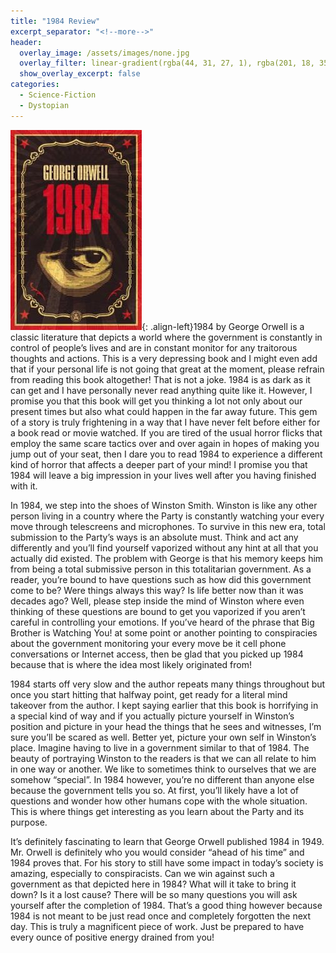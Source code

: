 ```yaml
---
title: "1984 Review"
excerpt_separator: "<!--more-->"
header:
  overlay_image: /assets/images/none.jpg
  overlay_filter: linear-gradient(rgba(44, 31, 27, 1), rgba(201, 18, 35, 1))
  show_overlay_excerpt: false
categories:
  - Science-Fiction
  - Dystopian
---
```

![1984-cover](/assets/images/1984.jpg){: .align-left}1984 by George Orwell is a classic literature that depicts a world where the government is constantly in control of people’s lives and are in constant monitor for any traitorous thoughts and actions. This is a very depressing book and I might even add that if your personal life is not going that great at the moment, please refrain from reading this book altogether! That is not a joke. 1984 is as dark as it can get and I have personally never read anything quite like it. However, I promise you that this book will get you thinking a lot not only about our present times but also what could happen in the far away future. This gem of a story is truly frightening in a way that I have never felt before either for a book read or movie watched. If you are tired of the usual horror flicks that employ the same scare tactics over and over again in hopes of making you jump out of your seat, then I dare you to read 1984 to experience a different kind of horror that affects a deeper part of your mind! I promise you that 1984 will leave a big impression in your lives well after you having finished with it.

In 1984, we step into the shoes of Winston Smith. Winston is like any other person living in a country where  the Party is constantly watching your every move through telescreens and microphones. To survive in this new era, total submission to the Party’s ways is an absolute must. Think and act any differently and you’ll find yourself vaporized without any hint at all that you actually did existed. The problem with George is that his memory keeps him from being a total submissive person in this totalitarian government. As a reader, you’re bound to have questions such as how did this government come to be? Were things always this way? Is life better now than it was decades ago? Well, please step inside the mind of Winston where even thinking of these questions are bound to get you vaporized if you aren’t careful in controlling your emotions. If you’ve heard of the phrase that Big Brother is Watching You! at some point or another pointing to conspiracies about the government monitoring your every move be it cell phone conversations or Internet access, then be glad that you picked up 1984 because that is where the idea most likely originated from!

1984 starts off very slow and the author repeats many things throughout but once you start hitting that halfway point, get ready for a literal mind takeover from the author. I kept saying earlier that this book is horrifying in a special kind of way and if you actually picture yourself in Winston’s position and picture in your head the things that he sees and witnesses, I’m sure you’ll be scared as well. Better yet, picture your own self in Winston’s place. Imagine having to live in a government similar to that of 1984. The beauty of portraying Winston to the readers is that we can all relate to him in one way or another. We like to sometimes think to ourselves that we are somehow “special”. In 1984 however, you’re no different than anyone else because the government tells you so. At first, you’ll likely have a lot of questions and wonder how other humans cope with the whole situation. This is where things get interesting as you learn about the Party and its purpose.

It’s definitely fascinating to learn that George Orwell published 1984 in 1949. Mr. Orwell is definitely who you would consider “ahead of his time” and 1984 proves that. For his story to still have some impact in today’s society is amazing, especially to conspiracists. Can we win against such a government as that depicted here in 1984? What will it take to bring it down? Is it a lost cause? There will be so many questions you will ask yourself after the completion of 1984. That’s a good thing however because 1984 is not meant to be just read once and completely forgotten the next day. This is truly a magnificent piece of work. Just be prepared to have every ounce of positive energy drained from you!